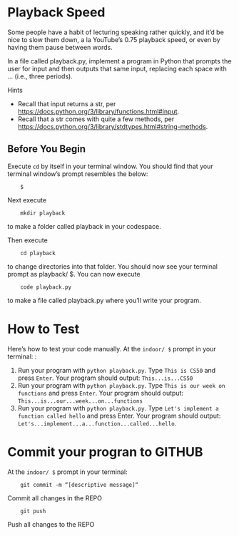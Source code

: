 # Playback Speed

Some people have a habit of lecturing speaking rather quickly, and it’d be nice to slow them down, a la YouTube’s 0.75 playback speed, or even by having them pause between words.

In a file called playback.py, implement a program in Python that prompts the user for input and then outputs that same input, replacing each space with ... (i.e., three periods).

Hints
- Recall that input returns a str, per <https://docs.python.org/3/library/functions.html#input>.
- Recall that a str comes with quite a few methods, per <https://docs.python.org/3/library/stdtypes.html#string-methods>.

## Before You Begin
Execute `cd` by itself in your terminal window. You should find that your terminal window’s prompt resembles the below:

		$
Next execute

		mkdir playback
to make a folder called playback in your codespace.

Then execute

		cd playback
to change directories into that folder. You should now see your terminal prompt as playback/ $. You can now execute

		code playback.py
to make a file called playback.py where you’ll write your program.

# How to Test
Here’s how to test your code manually. At the `indoor/ $` prompt in your terminal: :

1. Run your program with `python playback.py`. Type `This is CS50` and press `Enter`. Your program should output: `This...is...CS50`    
2. Run your program with `python playback.py`. Type `This is our week on functions` and press `Enter`. Your program should output: `This...is...our...week...on...functions`
3. Run your program with `python playback.py`. Type `Let's implement a function called hello` and press Enter. Your program should output: `Let's...implement...a...function...called...hello`.

# Commit your progran to GITHUB
At the `indoor/ $` prompt in your terminal:

		git commit -m “[descriptive message]“
Commit all changes in the REPO

		git push 
Push all changes to the REPO